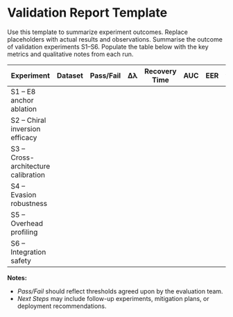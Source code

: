 # Validation Report Template

Use this template to summarize experiment outcomes. Replace placeholders with actual results and observations. Summarise the outcome of validation experiments S1–S6. Populate the table below with the key metrics and qualitative notes from each run.

| Experiment | Dataset | Pass/Fail | Δλ | Recovery Time | AUC | EER | v̂_r | FP/TPR Drift | QoS Δ | Overhead | Notes | Next Steps |
|-----------|---------|-----------|---|---------------|-----|-----|-----|---------------|--------|----------|-------|-----------|
| S1 – E8 anchor ablation | | | | | | | | | | | | |
| S2 – Chiral inversion efficacy | | | | | | | | | | | | |
| S3 – Cross-architecture calibration | | | | | | | | | | | | |
| S4 – Evasion robustness | | | | | | | | | | | | |
| S5 – Overhead profiling | | | | | | | | | | | | |
| S6 – Integration safety | | | | | | | | | | | | |

**Notes:**
- *Pass/Fail* should reflect thresholds agreed upon by the evaluation team.
- *Next Steps* may include follow-up experiments, mitigation plans, or deployment recommendations.
